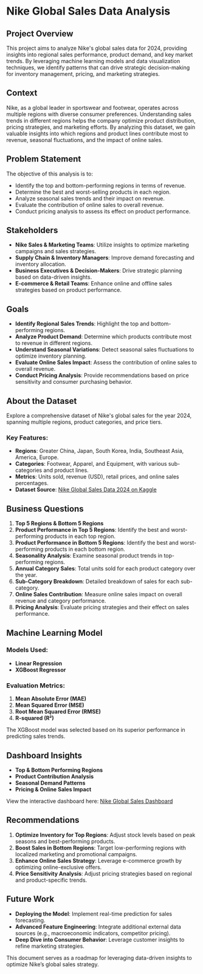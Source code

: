 # Nike Global Sales Data Analysis

## Project Overview
This project aims to analyze Nike's global sales data for 2024, providing insights into regional sales performance, product demand, and key market trends. By leveraging machine learning models and data visualization techniques, we identify patterns that can drive strategic decision-making for inventory management, pricing, and marketing strategies.

## Context
Nike, as a global leader in sportswear and footwear, operates across multiple regions with diverse consumer preferences. Understanding sales trends in different regions helps the company optimize product distribution, pricing strategies, and marketing efforts. By analyzing this dataset, we gain valuable insights into which regions and product lines contribute most to revenue, seasonal fluctuations, and the impact of online sales.

## Problem Statement
The objective of this analysis is to:
- Identify the top and bottom-performing regions in terms of revenue.
- Determine the best and worst-selling products in each region.
- Analyze seasonal sales trends and their impact on revenue.
- Evaluate the contribution of online sales to overall revenue.
- Conduct pricing analysis to assess its effect on product performance.

## Stakeholders
- **Nike Sales & Marketing Teams**: Utilize insights to optimize marketing campaigns and sales strategies.
- **Supply Chain & Inventory Managers**: Improve demand forecasting and inventory allocation.
- **Business Executives & Decision-Makers**: Drive strategic planning based on data-driven insights.
- **E-commerce & Retail Teams**: Enhance online and offline sales strategies based on product performance.

## Goals
- **Identify Regional Sales Trends**: Highlight the top and bottom-performing regions.
- **Analyze Product Demand**: Determine which products contribute most to revenue in different regions.
- **Understand Seasonal Variations**: Detect seasonal sales fluctuations to optimize inventory planning.
- **Evaluate Online Sales Impact**: Assess the contribution of online sales to overall revenue.
- **Conduct Pricing Analysis**: Provide recommendations based on price sensitivity and consumer purchasing behavior.

## About the Dataset
Explore a comprehensive dataset of Nike's global sales for the year 2024, spanning multiple regions, product categories, and price tiers.

### Key Features:
- **Regions**: Greater China, Japan, South Korea, India, Southeast Asia, America, Europe.
- **Categories**: Footwear, Apparel, and Equipment, with various sub-categories and product lines.
- **Metrics**: Units sold, revenue (USD), retail prices, and online sales percentages.
- **Dataset Source**: [Nike Global Sales Data 2024 on Kaggle](https://www.kaggle.com/datasets/ayushcx/nike-global-sales-data-2024)

## Business Questions
1. **Top 5 Regions & Bottom 5 Regions**
2. **Product Performance in Top 5 Regions**: Identify the best and worst-performing products in each top region.
3. **Product Performance in Bottom 5 Regions**: Identify the best and worst-performing products in each bottom region.
4. **Seasonality Analysis**: Examine seasonal product trends in top-performing regions.
5. **Annual Category Sales**: Total units sold for each product category over the year.
6. **Sub-Category Breakdown**: Detailed breakdown of sales for each sub-category.
7. **Online Sales Contribution**: Measure online sales impact on overall revenue and category performance.
8. **Pricing Analysis**: Evaluate pricing strategies and their effect on sales performance.

## Machine Learning Model
### Models Used:
- **Linear Regression**
- **XGBoost Regressor**

### Evaluation Metrics:
1. **Mean Absolute Error (MAE)**
2. **Mean Squared Error (MSE)**
3. **Root Mean Squared Error (RMSE)**
4. **R-squared (R²)**

The XGBoost model was selected based on its superior performance in predicting sales trends.

## Dashboard Insights
- **Top & Bottom Performing Regions**
- **Product Contribution Analysis**
- **Seasonal Demand Patterns**
- **Pricing & Online Sales Impact**

View the interactive dashboard here: [Nike Global Sales Dashboard](https://public.tableau.com/app/profile/edo.aditya6263/viz/NikeGlobalSalesData/NikeSales2024)

## Recommendations
1. **Optimize Inventory for Top Regions**: Adjust stock levels based on peak seasons and best-performing products.
2. **Boost Sales in Bottom Regions**: Target low-performing regions with localized marketing and promotional campaigns.
3. **Enhance Online Sales Strategy**: Leverage e-commerce growth by optimizing online-exclusive offers.
4. **Price Sensitivity Analysis**: Adjust pricing strategies based on regional and product-specific trends.

## Future Work
- **Deploying the Model**: Implement real-time prediction for sales forecasting.
- **Advanced Feature Engineering**: Integrate additional external data sources (e.g., macroeconomic indicators, competitor pricing).
- **Deep Dive into Consumer Behavior**: Leverage customer insights to refine marketing strategies.

This document serves as a roadmap for leveraging data-driven insights to optimize Nike’s global sales strategy.
